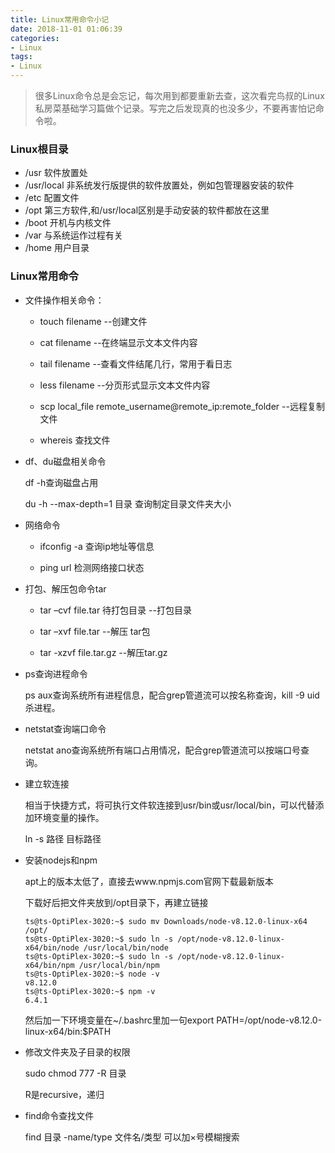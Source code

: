 ```yaml
---
title: Linux常用命令小记
date: 2018-11-01 01:06:39
categories:
- Linux
tags:
- Linux
---
```

> 很多Linux命令总是会忘记，每次用到都要重新去查，这次看完鸟叔的Linux私房菜基础学习篇做个记录。写完之后发现真的也没多少，不要再害怕记命令啦。

### Linux根目录

- /usr 软件放置处
- /usr/local 非系统发行版提供的软件放置处，例如包管理器安装的软件
- /etc 配置文件
- /opt 第三方软件,和/usr/local区别是手动安装的软件都放在这里
- /boot 开机与内核文件
- /var 与系统运作过程有关
- /home 用户目录

### Linux常用命令

- 文件操作相关命令：

  - touch filename --创建文件

  - cat filename --在终端显示文本文件内容
  - tail filename --查看文件结尾几行，常用于看日志
  - less filename --分页形式显示文本文件内容
  - scp local_file remote_username@remote_ip:remote_folder --远程复制文件
  - whereis 查找文件

- df、du磁盘相关命令

  df -h查询磁盘占用

  du -h --max-depth=1 目录 查询制定目录文件夹大小

- 网络命令

  - ifconfig -a 查询ip地址等信息

  - ping url 检测网络接口状态

- 打包、解压包命令tar

  - tar –cvf file.tar 待打包目录 --打包目录

  - tar –xvf file.tar  --解压 tar包

  - tar -xzvf file.tar.gz --解压tar.gz

- ps查询进程命令

  ps aux查询系统所有进程信息，配合grep管道流可以按名称查询，kill -9 uid杀进程。

- netstat查询端口命令

  netstat ano查询系统所有端口占用情况，配合grep管道流可以按端口号查询。

- 建立软连接

  相当于快捷方式，将可执行文件软连接到usr/bin或usr/local/bin，可以代替添加环境变量的操作。

  ln -s 路径 目标路径

- 安装nodejs和npm

  apt上的版本太低了，直接去www.npmjs.com官网下载最新版本

  下载好后把文件夹放到/opt目录下，再建立链接

  ```shell
  ts@ts-OptiPlex-3020:~$ sudo mv Downloads/node-v8.12.0-linux-x64 /opt/
  ts@ts-OptiPlex-3020:~$ sudo ln -s /opt/node-v8.12.0-linux-x64/bin/node /usr/local/bin/node
  ts@ts-OptiPlex-3020:~$ sudo ln -s /opt/node-v8.12.0-linux-x64/bin/npm /usr/local/bin/npm
  ts@ts-OptiPlex-3020:~$ node -v
  v8.12.0
  ts@ts-OptiPlex-3020:~$ npm -v
  6.4.1
  ```

  然后加一下环境变量在~/.bashrc里加一句export PATH=/opt/node-v8.12.0-linux-x64/bin:$PATH

- 修改文件夹及子目录的权限

  sudo chmod 777 -R 目录

  R是recursive，递归

- find命令查找文件

  find 目录 -name/type 文件名/类型 可以加×号模糊搜索
